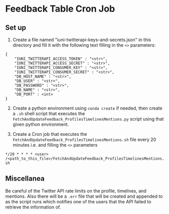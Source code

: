 # Feedback Table Cron Job

## Set up

1. Create a file named "iuni-twitterapi-keys-and-secrets.json" in this directory and fill it with the following text filling in the `<>` parameters:
```
{
    "IUNI_TWITTERAPI_ACCESS_TOKEN" : "<str>",
    "IUNI_TWITTERAPI_ACCESS_SECRET" : "<str>",
    "IUNI_TWITTERAPI_CONSUMER_KEY" : "<str>",
    "IUNI_TWITTERAPI_CONSUMER_SECRET" : "<str>",
    "DB_HOST_NAME" : "<str>",
    "DB_USER" : "<str>",
    "DB_PASSWORD" : "<str>",
    "DB_NAME" : "<str>",
    "DB_PORT" : <int>
}
```

2. Create a python environment using `conda create` if needed, then create a `.sh` shell script that executes the `FetchAndUpdateFeedback_ProfilesTimelinesMentions.py` script using that given python environment.

3. Create a Cron job that executes the `FetchAndUpdateFeedback_ProfilesTimelinesMentions.sh` file every 20 minutes i.e. and filling the `<>` parameters

`*/20 * * * * <user> /<path_to_this_file>/FetchAndUpdateFeedback_ProfilesTimelinesMentions.sh`

## Miscellanea

Be careful of the Twitter API rate limits on the profile, timelines, and mentions. Also there will be a `.err` file that will be created and appended to as the script runs which notifies one of the users that the API failed to retrieve the information of.
